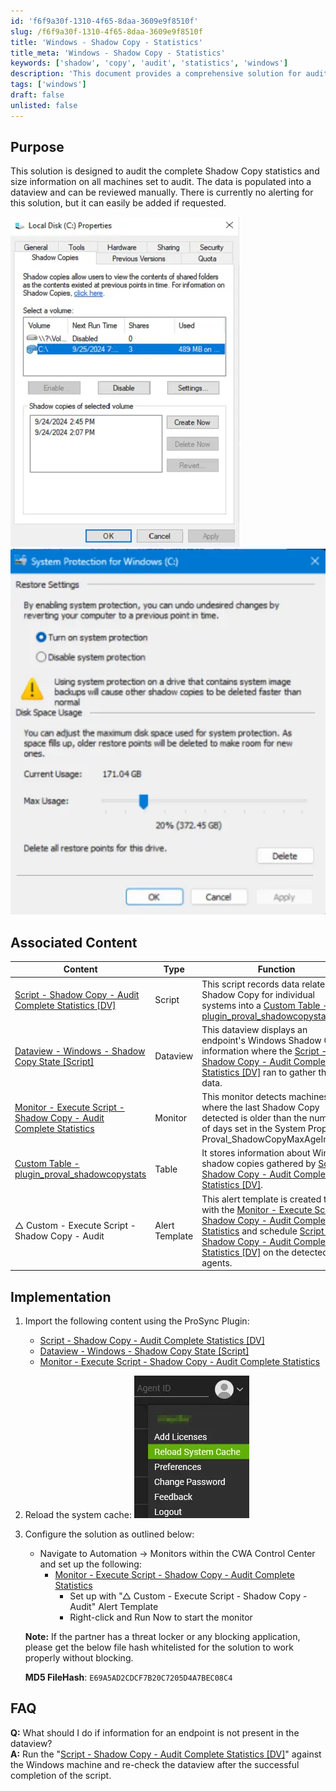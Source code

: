 ```yaml
---
id: 'f6f9a30f-1310-4f65-8daa-3609e9f8510f'
slug: /f6f9a30f-1310-4f65-8daa-3609e9f8510f
title: 'Windows - Shadow Copy - Statistics'
title_meta: 'Windows - Shadow Copy - Statistics'
keywords: ['shadow', 'copy', 'audit', 'statistics', 'windows']
description: 'This document provides a comprehensive solution for auditing Shadow Copy statistics and size information on Windows machines. It details the implementation steps, associated content, and troubleshooting FAQs to ensure effective monitoring and data management.'
tags: ['windows']
draft: false
unlisted: false
---
```


## Purpose

This solution is designed to audit the complete Shadow Copy statistics and size information on all machines set to audit. The data is populated into a dataview and can be reviewed manually. There is currently no alerting for this solution, but it can easily be added if requested.

![Image 1](../../static/img/docs/f6f9a30f-1310-4f65-8daa-3609e9f8510f/image_1.webp)
![Image 2](../../static/img/docs/f6f9a30f-1310-4f65-8daa-3609e9f8510f/image_2.webp)

## Associated Content

| Content                                                                                                                    | Type      | Function                                                                                                                                                                                                                                                                         |
|----------------------------------------------------------------------------------------------------------------------------|-----------|----------------------------------------------------------------------------------------------------------------------------------------------------------------------------------------------------------------------------------------------------------------------------------|
| [Script - Shadow Copy - Audit Complete Statistics [DV]](/docs/9d69d33c-688e-4c02-adfe-cef7c8ecd766)                  | Script    | This script records data related to Shadow Copy for individual systems into a [Custom Table - plugin_proval_shadowcopystats](/docs/59bbf54a-55af-42fa-9e77-cd0b105122de).                                                                                               |
| [Dataview - Windows - Shadow Copy State [Script]](/docs/69110f54-d14f-4691-a68f-56bbc88b5fb3)                        | Dataview  | This dataview displays an endpoint's Windows Shadow Copy information where the [Script - Shadow Copy - Audit Complete Statistics [DV]](/docs/9d69d33c-688e-4c02-adfe-cef7c8ecd766) ran to gather the data.                                                          |
| [Monitor - Execute Script - Shadow Copy - Audit Complete Statistics](/docs/ef826863-c354-4a97-9ba8-8ad2a3c65e40)     | Monitor   | This monitor detects machines where the last Shadow Copy detected is older than the number of days set in the System Property Proval_ShadowCopyMaxAgeInDays.                                                                                                               |
| [Custom Table - plugin_proval_shadowcopystats](/docs/59bbf54a-55af-42fa-9e77-cd0b105122de)                            | Table     | It stores information about Windows shadow copies gathered by [Script - Shadow Copy - Audit Complete Statistics [DV]](/docs/9d69d33c-688e-4c02-adfe-cef7c8ecd766).                                                                                                     |
| △ Custom - Execute Script - Shadow Copy - Audit                                                                             | Alert Template | This alert template is created to run with the [Monitor - Execute Script - Shadow Copy - Audit Complete Statistics](/docs/ef826863-c354-4a97-9ba8-8ad2a3c65e40) and schedule [Script - Shadow Copy - Audit Complete Statistics [DV]](/docs/9d69d33c-688e-4c02-adfe-cef7c8ecd766) on the detected agents. |

## Implementation

1. Import the following content using the ProSync Plugin:
   - [Script - Shadow Copy - Audit Complete Statistics [DV]](/docs/9d69d33c-688e-4c02-adfe-cef7c8ecd766)
   - [Dataview - Windows - Shadow Copy State [Script]](/docs/69110f54-d14f-4691-a68f-56bbc88b5fb3)
   - [Monitor - Execute Script - Shadow Copy - Audit Complete Statistics](/docs/ef826863-c354-4a97-9ba8-8ad2a3c65e40)

2. Reload the system cache:
   ![Image](../../static/img/docs/f6f9a30f-1310-4f65-8daa-3609e9f8510f/image_3.webp)

3. Configure the solution as outlined below:
   - Navigate to Automation → Monitors within the CWA Control Center and set up the following:
     - [Monitor - Execute Script - Shadow Copy - Audit Complete Statistics](/docs/ef826863-c354-4a97-9ba8-8ad2a3c65e40)
       - Set up with "△ Custom - Execute Script - Shadow Copy - Audit" Alert Template
       - Right-click and Run Now to start the monitor

   **Note:** If the partner has a threat locker or any blocking application, please get the below file hash whitelisted for the solution to work properly without blocking.

   __MD5 FileHash__: `E69A5AD2CDCF7B20C7205D4A7BEC08C4`

## FAQ

**Q:** What should I do if information for an endpoint is not present in the dataview?  
**A:** Run the "[Script - Shadow Copy - Audit Complete Statistics [DV]](/docs/9d69d33c-688e-4c02-adfe-cef7c8ecd766)" against the Windows machine and re-check the dataview after the successful completion of the script.